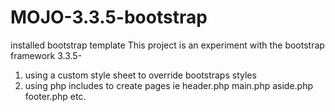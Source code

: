 # MOJO-3.3.5-bootstrap
installed bootstrap template
This project is an experiment with the bootstrap framework 3.3.5-
1. using a custom style sheet to override bootstraps styles 
2. using php includes to create pages ie header.php main.php aside.php footer.php etc.
